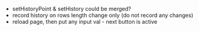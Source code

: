 - setHistoryPoint & setHistory could be merged?
- record history on rows length change only (do not record any changes)
- reload page, then put any input val - next button is active 